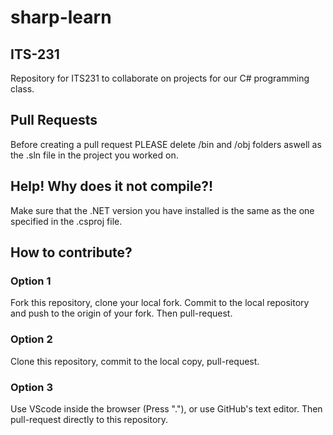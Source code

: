 # sharp-learn

## ITS-231
Repository for ITS231 to collaborate on projects for our C# programming class.

## Pull Requests
Before creating a pull request PLEASE delete /bin and /obj folders aswell as the .sln file in the project you worked on.

## Help! Why does it not compile?!
Make sure that the .NET version you have installed is the same as the one specified in the .csproj file.

## How to contribute?
### Option 1
Fork this repository, clone your local fork. Commit to the local repository and push to the origin of your fork. Then pull-request.
### Option 2
Clone this repository, commit to the local copy, pull-request.
### Option 3
Use VScode inside the browser (Press "."), or use GitHub's text editor. Then pull-request directly to this repository.